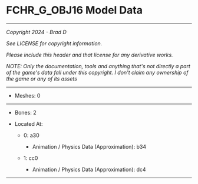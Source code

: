 # FCHR_G_OBJ16 Model Data

---

*Copyright 2024 - Brad D*

*See LICENSE for copyright information.*

*Please include this header and that license for any derivative works.*

*NOTE: Only the documentation, tools and anything that's not directly a part of the game's data fall under this copyright. I don't claim any ownership of the game or any of its assets*

---

* Meshes: 0

---

* Bones: 2

* Located At:
  
  * 0: a30
    
    * Animation / Physics Data (Approximation): b34
  
  * 1: cc0
    
    * Animation / Physics Data (Approximation): dc4

---
